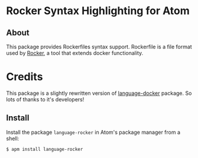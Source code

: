 # Rocker Syntax Highlighting for Atom

## About
This package provides Rockerfiles syntax support. Rockerfile is a file format used by [Rocker](https://github.com/grammarly/rocker "Grammarly Rocker"), a tool that extends docker functionality.

# Credits
This package is a slightly rewritten version of [language-docker](https://atom.io/packages/language-docker) package. So lots of thanks to it's developers!

## Install

Install the package `language-rocker` in Atom's package manager from a shell:

```bash
$ apm install language-rocker
```
